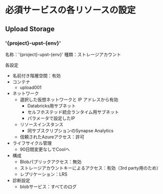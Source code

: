 # 必須サービスの各リソースの設定

## Upload Storage

### '{project}-upst-{env}'
名称：'{project}-upst-{env}'
種類：ストレージアカウント

各設定
- 名前付き階層空間：有効
- コンテナ
  - upload001
- ネットワーク
  - 選択した仮想ネットワークと IP アドレスから有効
    - Databricks用サブネット
    - セルフホステッド統合ランタイム用サブネット
    - パラメータで設定したIP
  - リソースインスタンス
    - 同サブスクリプションのSynapse Analytics
  - 信頼されたAzureアクセス：許可
- ライフサイクル管理
  - 90日間変更なしでCoolへ
- 構成
  - Blobパブリックアクセス：無効
  - ストレージアカウントキーによるアクセス：有効（3rd party用のため）
  - レプリケーション：LRS
- 診断設定
  - blobサービス：すべてのログ

## 